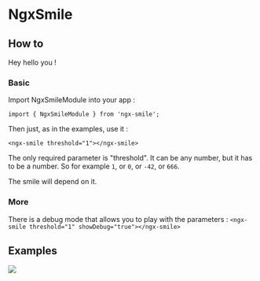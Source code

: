 # NgxSmile

## How to

Hey hello you !

### Basic

Import NgxSmileModule into your app :
``` 
import { NgxSmileModule } from 'ngx-smile';
 ```

Then just, as in the examples, use it :
```
<ngx-smile threshold="1"></ngx-smile>
```

The only required parameter is "threshold". It can be any number, but it has to be a number. So for example `1`, or `0`, or `-42`, or `666`.

The smile will depend on it.

### More

There is a debug mode that allows you to play with the parameters :
```<ngx-smile threshold="1" showDebug="true"></ngx-smile>```


## Examples
![](https://github.com/RomainFleury/ngx-smile/blob/master/example.png)

